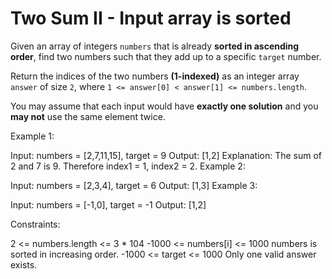 # Two Sum II - Input array is sorted

Given an array of integers `numbers` that is already **sorted in ascending order**, find two numbers such that they add up to a specific `target` number.

Return the indices of the two numbers **(1-indexed)** as an integer array `answer` of size `2`, where `1 <= answer[0] < answer[1] <= numbers.length`.

You may assume that each input would have **exactly one solution** and you **may not** use the same element twice.

 

Example 1:

Input: numbers = [2,7,11,15], target = 9
Output: [1,2]
Explanation: The sum of 2 and 7 is 9. Therefore index1 = 1, index2 = 2.
Example 2:

Input: numbers = [2,3,4], target = 6
Output: [1,3]
Example 3:

Input: numbers = [-1,0], target = -1
Output: [1,2]
 

Constraints:

2 <= numbers.length <= 3 * 104
-1000 <= numbers[i] <= 1000
numbers is sorted in increasing order.
-1000 <= target <= 1000
Only one valid answer exists.